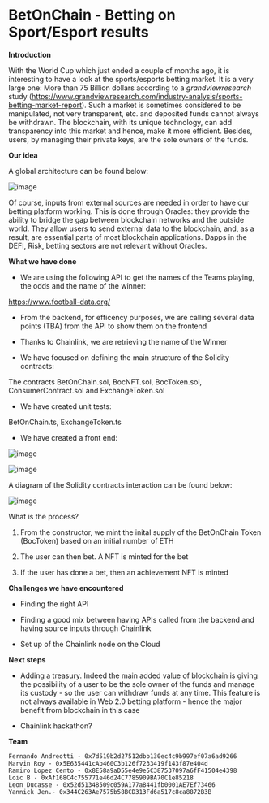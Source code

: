# BetOnChain - Betting on Sport/Esport results

**Introduction**

With the World Cup which just ended a couple of months ago, it is interesting to have a look at the sports/esports betting market. It is a very large one: More than 75 Billion dollars according to a _grandviewresearch_ study (https://www.grandviewresearch.com/industry-analysis/sports-betting-market-report). Such a market is sometimes considered to be manipulated, not very transparent, etc. and deposited funds cannot always be withdrawn. The blockchain, with its unique technology, can add transparency into this market and hence, make it more efficient. Besides, users, by managing their private keys, are the sole owners of the funds.

**Our idea**

A global architecture can be found below:



![image](https://user-images.githubusercontent.com/92883939/205520437-894f32cd-9473-4877-9465-749796d7a00f.png)



Of course, inputs from external sources are needed in order to have our betting platform working. This is done through Oracles: they provide the ability to bridge the gap between blockchain networks and the outside world. They allow users to send external data to the blockchain, and, as a result, are essential parts of most blockchain applications. Dapps in the DEFI, Risk, betting sectors are not relevant without Oracles.

**What we have done**

 * We are using the following API to get the names of the Teams playing, the odds and the name of the winner:
 
https://www.football-data.org/
   
 * From the backend, for efficency purposes, we are calling several data points (TBA) from the API to show them on the frontend 
 
 * Thanks to Chainlink, we are retrieving the name of the Winner
 
 * We have focused on defining the main structure of the Solidity contracts:
 
  The contracts BetOnChain.sol, BocNFT.sol, BocToken.sol, ConsumerContract.sol and ExchangeToken.sol
  
 * We have created unit tests:
 
  BetOnChain.ts, ExchangeToken.ts
  
 * We have created a front end:

![image](https://user-images.githubusercontent.com/92883939/230429012-81637f1d-d36b-4d45-86d7-84e9ee7dec94.png)

![image](https://user-images.githubusercontent.com/92883939/230429141-0f011b68-49b2-4f40-9bb6-8cde81cf86d7.png)

A diagram of the Solidity contracts interaction can be found below:

![image](https://user-images.githubusercontent.com/92883939/230427715-b1d4e5cb-219b-45d4-a4f2-d6a3e727890c.png)

  What is the process?
  
  1. From the constructor, we mint the inital supply of the BetOnChain Token (BocToken) based on an initial number of ETH
  
  2. The user can then bet. A NFT is minted for the bet
  
  3. If the user has done a bet, then an achievement NFT is minted

**Challenges we have encountered**

 * Finding the right API
 
 * Finding a good mix between having APIs called from the backend and having source inputs through Chainlink
 
 * Set up of the Chainlink node on the Cloud
 
**Next steps**
 
  * Adding a treasury. Indeed the main added value of blockchain is giving the possibility of a user to be the sole owner of the funds and manage its custody - so the user can withdraw funds at any time. This feature is not always available in Web 2.0 betting platform - hence the major benefit from blockchain in this case

  * Chainlink hackathon?

**Team**

    Fernando Andreotti - 0x7d519b2d27512dbb130ec4c9b997ef07a6ad9266
    Marvin Roy - 0x5E635441cAb460C3b126f7233419f143f87e404d
    Ramiro Lopez Cento - 0x8E58a9aD55e4e9e5C387537097a6fF41504e4398
    Loic B - 0xAf168C4c755771e46d24C7785909BA70C1e85218
    Leon Ducasse - 0x52d51348509c059A177a8441fb0001AE7Ef73466
    Yannick Jen.- 0x344C263Ae7575b58BCD313Fd6a517c8ca8872B3B

